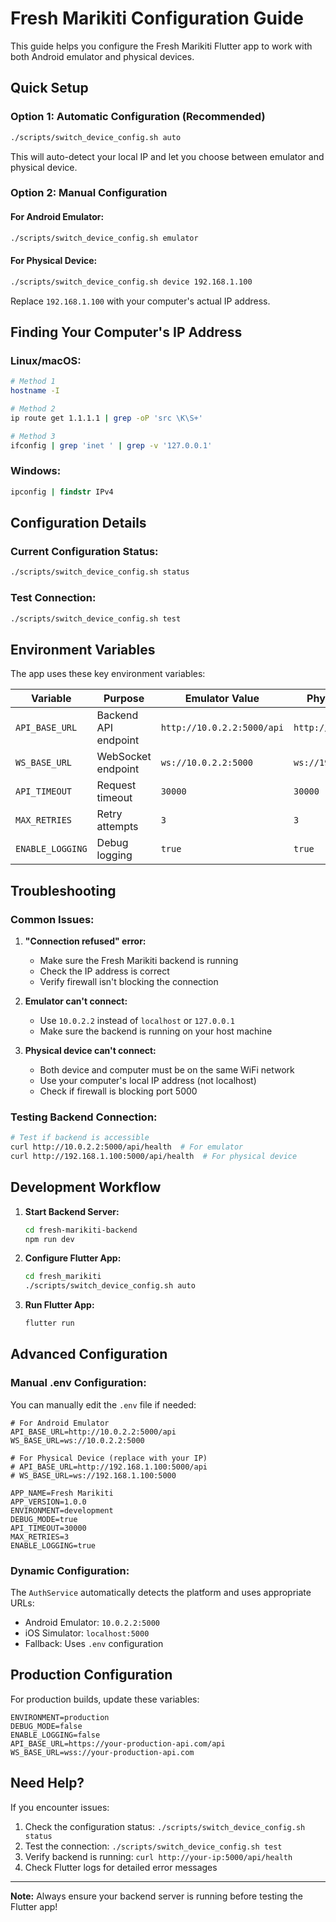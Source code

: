 # Fresh Marikiti Configuration Guide

This guide helps you configure the Fresh Marikiti Flutter app to work with both Android emulator and physical devices.

## Quick Setup

### Option 1: Automatic Configuration (Recommended)
```bash
./scripts/switch_device_config.sh auto
```

This will auto-detect your local IP and let you choose between emulator and physical device.

### Option 2: Manual Configuration

#### For Android Emulator:
```bash
./scripts/switch_device_config.sh emulator
```

#### For Physical Device:
```bash
./scripts/switch_device_config.sh device 192.168.1.100
```
Replace `192.168.1.100` with your computer's actual IP address.

## Finding Your Computer's IP Address

### Linux/macOS:
```bash
# Method 1
hostname -I

# Method 2  
ip route get 1.1.1.1 | grep -oP 'src \K\S+'

# Method 3
ifconfig | grep 'inet ' | grep -v '127.0.0.1'
```

### Windows:
```cmd
ipconfig | findstr IPv4
```

## Configuration Details

### Current Configuration Status:
```bash
./scripts/switch_device_config.sh status
```

### Test Connection:
```bash
./scripts/switch_device_config.sh test
```

## Environment Variables

The app uses these key environment variables:

| Variable | Purpose | Emulator Value | Physical Device Example |
|----------|---------|----------------|------------------------|
| `API_BASE_URL` | Backend API endpoint | `http://10.0.2.2:5000/api` | `http://192.168.1.100:5000/api` |
| `WS_BASE_URL` | WebSocket endpoint | `ws://10.0.2.2:5000` | `ws://192.168.1.100:5000` |
| `API_TIMEOUT` | Request timeout | `30000` | `30000` |
| `MAX_RETRIES` | Retry attempts | `3` | `3` |
| `ENABLE_LOGGING` | Debug logging | `true` | `true` |

## Troubleshooting

### Common Issues:

1. **"Connection refused" error:**
   - Make sure the Fresh Marikiti backend is running
   - Check the IP address is correct
   - Verify firewall isn't blocking the connection

2. **Emulator can't connect:**
   - Use `10.0.2.2` instead of `localhost` or `127.0.0.1`
   - Make sure the backend is running on your host machine

3. **Physical device can't connect:**
   - Both device and computer must be on the same WiFi network
   - Use your computer's local IP address (not localhost)
   - Check if firewall is blocking port 5000

### Testing Backend Connection:

```bash
# Test if backend is accessible
curl http://10.0.2.2:5000/api/health  # For emulator
curl http://192.168.1.100:5000/api/health  # For physical device
```

## Development Workflow

1. **Start Backend Server:**
   ```bash
   cd fresh-marikiti-backend
   npm run dev
   ```

2. **Configure Flutter App:**
   ```bash
   cd fresh_marikiti
   ./scripts/switch_device_config.sh auto
   ```

3. **Run Flutter App:**
   ```bash
   flutter run
   ```

## Advanced Configuration

### Manual .env Configuration:

You can manually edit the `.env` file if needed:

```env
# For Android Emulator
API_BASE_URL=http://10.0.2.2:5000/api
WS_BASE_URL=ws://10.0.2.2:5000

# For Physical Device (replace with your IP)
# API_BASE_URL=http://192.168.1.100:5000/api
# WS_BASE_URL=ws://192.168.1.100:5000

APP_NAME=Fresh Marikiti
APP_VERSION=1.0.0
ENVIRONMENT=development
DEBUG_MODE=true
API_TIMEOUT=30000
MAX_RETRIES=3
ENABLE_LOGGING=true
```

### Dynamic Configuration:

The `AuthService` automatically detects the platform and uses appropriate URLs:
- Android Emulator: `10.0.2.2:5000`
- iOS Simulator: `localhost:5000`
- Fallback: Uses `.env` configuration

## Production Configuration

For production builds, update these variables:

```env
ENVIRONMENT=production
DEBUG_MODE=false
ENABLE_LOGGING=false
API_BASE_URL=https://your-production-api.com/api
WS_BASE_URL=wss://your-production-api.com
```

## Need Help?

If you encounter issues:

1. Check the configuration status: `./scripts/switch_device_config.sh status`
2. Test the connection: `./scripts/switch_device_config.sh test`
3. Verify backend is running: `curl http://your-ip:5000/api/health`
4. Check Flutter logs for detailed error messages

---

**Note:** Always ensure your backend server is running before testing the Flutter app! 